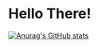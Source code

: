 # Hello There! 


[![Anurag's GitHub stats](https://github-readme-stats.vercel.app/api?username=mdark1001)](https://github.com/anuraghazra/github-readme-stats)
